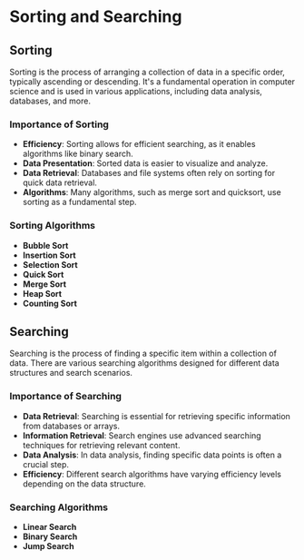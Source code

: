 # Sorting and Searching

## Sorting

Sorting is the process of arranging a collection of data in a specific order, typically ascending or descending. It's a fundamental operation in computer science and is used in various applications, including data analysis, databases, and more.

### Importance of Sorting

- **Efficiency**: Sorting allows for efficient searching, as it enables algorithms like binary search.
- **Data Presentation**: Sorted data is easier to visualize and analyze.
- **Data Retrieval**: Databases and file systems often rely on sorting for quick data retrieval.
- **Algorithms**: Many algorithms, such as merge sort and quicksort, use sorting as a fundamental step.

### Sorting Algorithms

- **Bubble Sort**
- **Insertion Sort**
- **Selection Sort**
- **Quick Sort**
- **Merge Sort**
- **Heap Sort**
- **Counting Sort**

## Searching

Searching is the process of finding a specific item within a collection of data. There are various searching algorithms designed for different data structures and search scenarios.

### Importance of Searching

- **Data Retrieval**: Searching is essential for retrieving specific information from databases or arrays.
- **Information Retrieval**: Search engines use advanced searching techniques for retrieving relevant content.
- **Data Analysis**: In data analysis, finding specific data points is often a crucial step.
- **Efficiency**: Different search algorithms have varying efficiency levels depending on the data structure.

### Searching Algorithms

- **Linear Search**
- **Binary Search**
- **Jump Search**